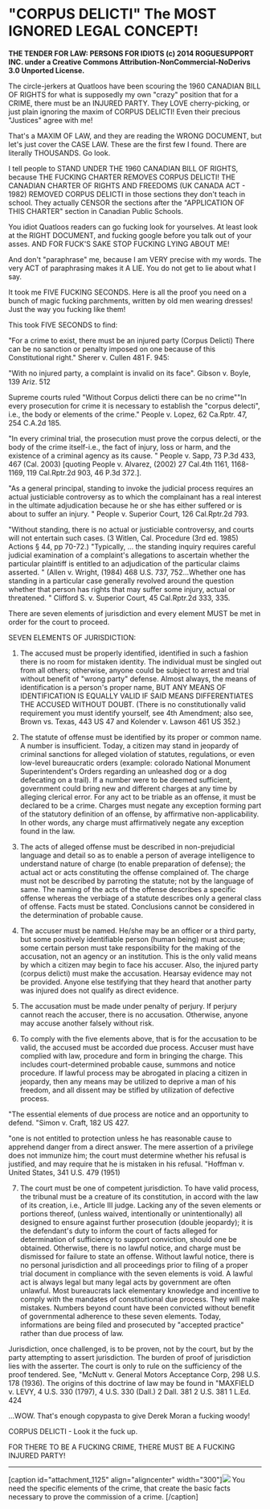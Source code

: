 # "CORPUS DELICTI" The MOST IGNORED LEGAL CONCEPT!

**THE TENDER FOR LAW: PERSONS FOR IDIOTS (c) 2014 ROGUESUPPORT INC. under a Creative Commons Attribution-NonCommercial-NoDerivs 3.0 Unported License.**

The circle-jerkers at Quatloos have been scouring the 1960 CANADIAN BILL OF RIGHTS for what is supposedly my own "crazy" position that for a CRIME, there must be an INJURED PARTY. They LOVE cherry-picking, or just plain ignoring the maxim of CORPUS DELICTI! Even their precious "Justices" agree with me!

That's a MAXIM OF LAW, and they are reading the WRONG DOCUMENT, but let's just cover the CASE LAW. These are the first few I found. There are literally THOUSANDS. Go look.

I tell people to STAND UNDER THE 1960 CANADIAN BILL OF RIGHTS, because THE FUCKING CHARTER REMOVES CORPUS DELICTI! THE CANADIAN CHARTER OF RIGHTS AND FREEDOMS (UK CANADA ACT - 1982) REMOVED CORPUS DELICTI in those sections they don't teach in school. They actually CENSOR the sections after the "APPLICATION OF THIS CHARTER" section in Canadian Public Schools.

You idiot Quatloos readers can go fucking look for yourselves. At least look at the RIGHT DOCUMENT, and fucking google before you talk out of your asses. AND FOR FUCK'S SAKE STOP FUCKING LYING ABOUT ME!

And don't "paraphrase" me, because I am VERY precise with my words. The very ACT of paraphrasing makes it A LIE. You do not get to lie about what I say.

It took me FIVE FUCKING SECONDS. Here is all the proof you need on a bunch of magic fucking parchments, written by old men wearing dresses! Just the way you fucking like them!

This took FIVE SECONDS to find:

"For a crime to exist, there must be an injured party (Corpus Delicti) There can be no sanction or penalty imposed on one because of this Constitutional right." Sherer v. Cullen 481 F. 945:

"With no injured party, a complaint is invalid on its face". Gibson v. Boyle, 139 Ariz. 512

Supreme courts ruled "Without Corpus delicti there can be no crime""In every prosecution for crime it is necessary to establish the "corpus delecti", i.e., the body or elements of the crime." People v. Lopez, 62 Ca.Rptr. 47, 254 C.A.2d 185.

"In every criminal trial, the prosecution must prove the corpus delecti, or the body of the crime itself-i.e., the fact of injury, loss or harm, and the existence of a criminal agency as its cause. " People v. Sapp, 73 P.3d 433, 467 (Cal. 2003) [quoting People v. Alvarez, (2002) 27 Cal.4th 1161, 1168-1169, 119 Cal.Rptr.2d 903, 46 P.3d 372.].

"As a general principal, standing to invoke the judicial process requires an actual justiciable controversy as to which the complainant has a real interest in the ultimate adjudication because he or she has either suffered or is about to suffer an injury. " People v. Superior Court, 126 Cal.Rptr.2d 793.

"Without standing, there is no actual or justiciable controversy, and courts will not entertain such cases. (3 Witlen, Cal. Procedure (3rd ed. 1985) Actions § 44, pp 70-72.) "Typically, ... the standing inquiry requires careful judicial examination of a complaint's allegations to ascertain whether the particular plaintiff is entitled to an adjudication of the particular claims asserted. " (Allen v. Wright, (1984) 468 U.S. 737, 752...Whether one has standing in a particular case generally revolved around the question whether that person has rights that may suffer some injury, actual or threatened. " Clifford S. v. Superior Court, 45 Cal.Rptr.2d 333, 335.

There are seven elements of jurisdiction and every element MUST be met in order for the court to proceed.

SEVEN ELEMENTS OF JURISDICTION:

1. The accused must be properly identified, identified in such a fashion there is no room for mistaken identity. The individual must be singled out from all others; otherwise, anyone could be subject to arrest and trial without benefit of "wrong party" defense. Almost always, the means of identification is a person's proper name, BUT ANY MEANS OF IDENTIFICATION IS EQUALLY VALID IF SAID MEANS DIFFERENTIATES THE ACCUSED WITHOUT DOUBT. (There is no constitutionally valid requirement you must identify yourself, see 4th Amendment; also see, Brown vs. Texas, 443 US 47 and Kolender v. Lawson 461 US 352.)

2. The statute of offense must be identified by its proper or common name. A number is insufficient. Today, a citizen may stand in jeopardy of criminal sanctions for alleged violation of statutes, regulations, or even low-level bureaucratic orders (example: colorado National Monument Superintendent's Orders regarding an unleashed dog or a dog defecating on a trail). If a number were to be deemed sufficient, government could bring new and different charges at any time by alleging clerical error. For any act to be triable as an offense, it must be declared to be a crime. Charges must negate any exception forming part of the statutory definition of an offense, by affirmative non-applicability. In other words, any charge must affirmatively negate any exception found in the law.

3. The acts of alleged offense must be described in non-prejudicial language and detail so as to enable a person of average intelligence to understand nature of charge (to enable preparation of defense); the actual act or acts constituting the offense complained of. The charge must not be described by parroting the statute; not by the language of same. The naming of the acts of the offense describes a specific offense whereas the verbiage of a statute describes only a general class of offense. Facts must be stated. Conclusions cannot be considered in the determination of probable cause.

4. The accuser must be named. He/she may be an officer or a third party, but some positively identifiable person (human being) must accuse; some certain person must take responsibility for the making of the accusation, not an agency or an institution. This is the only valid means by which a citizen may begin to face his accuser. Also, the injured party (corpus delicti) must make the accusation. Hearsay evidence may not be provided. Anyone else testifying that they heard that another party was injured does not qualify as direct evidence.

5. The accusation must be made under penalty of perjury. If perjury cannot reach the accuser, there is no accusation. Otherwise, anyone may accuse another falsely without risk.

6. To comply with the five elements above, that is for the accusation to be valid, the accused must be accorded due process. Accuser must have complied with law, procedure and form in bringing the charge. This includes court-determined probable cause, summons and notice procedure. If lawful process may be abrogated in placing a citizen in jeopardy, then any means may be utilized to deprive a man of his freedom, and all dissent may be stifled by utilization of defective process.

"The essential elements of due process are notice and an opportunity to defend. "Simon v. Craft, 182 US 427.

"one is not entitled to protection unless he has reasonable cause to apprehend danger from a direct answer. The mere assertion of a privilege does not immunize him; the court must determine whether his refusal is justified, and may require that he is mistaken in his refusal. "Hoffman v. United States, 341 U.S. 479 (1951)

7. The court must be one of competent jurisdiction. To have valid process, the tribunal must be a creature of its constitution, in accord with the law of its creation, i.e., Article III judge.
Lacking any of the seven elements or portions thereof, (unless waived, intentionally or unintentionally) all designed to ensure against further prosecution (double jeopardy); it is the defendant's duty to inform the court of facts alleged for determination of sufficiency to support conviction, should one be obtained. Otherwise, there is no lawful notice, and charge must be dismissed for failure to state an offense. Without lawful notice, there is no personal jurisdiction and all proceedings prior to filing of a proper trial document in compliance with the seven elements is void. A lawful act is always legal but many legal acts by government are often unlawful. Most bureaucrats lack elementary knowledge and incentive to comply with the mandates of constitutional due process. They will make mistakes. Numbers beyond count have been convicted without benefit of governmental adherence to these seven elements. Today, informations are being filed and prosecuted by "accepted practice" rather than due process of law.

Jurisdiction, once challenged, is to be proven, not by the court, but by the party attempting to assert jurisdiction. The burden of proof of jurisdiction lies with the asserter. The court is only to rule on the sufficiency of the proof tendered. See, "McNutt v. General Motors Acceptance Corp, 298 U.S. 178 (1936). The origins of this doctrine of law may be found in "MAXFIELD v. LEVY, 4 U.S. 330 (1797), 4 U.S. 330 (Dall.) 2 Dall. 381 2 U.S. 381 1 L.Ed.
424

...WOW. That's enough copypasta to give Derek Moran a fucking woody!

CORPUS DELICTI - Look it the fuck up.

FOR THERE TO BE A FUCKING CRIME, THERE MUST BE A FUCKING INJURED PARTY!

***

[caption id="attachment_1125" align="aligncenter" width="300"]![](http://kentbarrett.com/wp-content/uploads/2018/06/CORPUSDELICTIbody.Literallymeansthe____ofthecrimenotthebodyofthe_____.-300x225.jpg) You need the specific elements of the crime, that create the basic facts necessary to prove the commission of a crime. [/caption]
